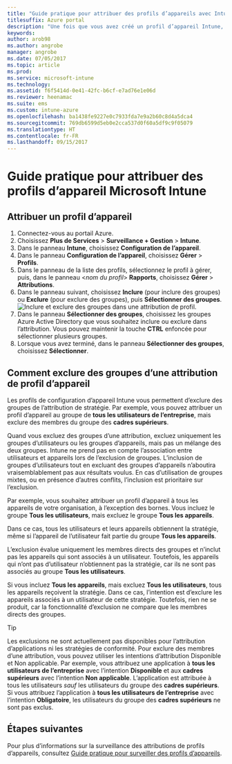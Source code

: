 ```yaml
---
title: "Guide pratique pour attribuer des profils d’appareils avec Intune"
titlesuffix: Azure portal
description: "Une fois que vous avez créé un profil d’appareil Intune, apprenez à l’attribuer à des appareils dans cette rubrique."
keywords: 
author: arob98
ms.author: angrobe
manager: angrobe
ms.date: 07/05/2017
ms.topic: article
ms.prod: 
ms.service: microsoft-intune
ms.technology: 
ms.assetid: f6f5414d-0e41-42fc-b6cf-e7ad76e1e06d
ms.reviewer: heenamac
ms.suite: ems
ms.custom: intune-azure
ms.openlocfilehash: ba1438fe9227e0c7933fda7e9a2b60c8d4a5dca4
ms.sourcegitcommit: 769db6599d5eb0e2cca537d0f60a5df9c9f05079
ms.translationtype: HT
ms.contentlocale: fr-FR
ms.lasthandoff: 09/15/2017
---
```

# <a name="how-to-assign-microsoft-intune-device-profiles"></a>Guide pratique pour attribuer des profils d’appareil Microsoft Intune

## <a name="assign-a-device-profile"></a>Attribuer un profil d’appareil

1. Connectez-vous au portail Azure.
2. Choisissez **Plus de Services** > **Surveillance + Gestion** > **Intune**.
3. Dans le panneau **Intune**, choisissez **Configuration de l’appareil**.
1. Dans le panneau **Configuration de l’appareil**, choisissez **Gérer** > **Profils**.
2. Dans le panneau de la liste des profils, sélectionnez le profil à gérer, puis, dans le panneau <*nom du profil*> **Rapports**, choisissez **Gérer** > **Attributions**.
3. Dans le panneau suivant, choisissez **Inclure** (pour inclure des groupes) ou **Exclure** (pour exclure des groupes), puis **Sélectionner des groupes**.
![Inclure et exclure des groupes dans une attribution de profil.](./media/group-include-exclude.png)
4. Dans le panneau **Sélectionner des groupes**, choisissez les groupes Azure Active Directory que vous souhaitez inclure ou exclure dans l’attribution. Vous pouvez maintenir la touche **CTRL** enfoncée pour sélectionner plusieurs groupes.
4. Lorsque vous avez terminé, dans le panneau **Sélectionner des groupes**, choisissez **Sélectionner**.



## <a name="how-to-exclude-groups-from-a-device-profile-assignment"></a>Comment exclure des groupes d’une attribution de profil d’appareil

Les profils de configuration d’appareil Intune vous permettent d’exclure des groupes de l’attribution de stratégie. Par exemple, vous pouvez attribuer un profil d’appareil au groupe de **tous les utilisateurs de l’entreprise**, mais exclure des membres du groupe des **cadres supérieurs**.

Quand vous excluez des groupes d’une attribution, excluez uniquement les groupes d’utilisateurs ou les groupes d’appareils, mais pas un mélange des deux groupes. Intune ne prend pas en compte l’association entre utilisateurs et appareils lors de l’exclusion de groupes. L’inclusion de groupes d’utilisateurs tout en excluant des groupes d’appareils n’aboutira vraisemblablement pas aux résultats voulus. En cas d’utilisation de groupes mixtes, ou en présence d’autres conflits, l’inclusion est prioritaire sur l’exclusion.

Par exemple, vous souhaitez attribuer un profil d’appareil à tous les appareils de votre organisation, à l’exception des bornes. Vous incluez le groupe **Tous les utilisateurs**, mais excluez le groupe **Tous les appareils**.

Dans ce cas, tous les utilisateurs et leurs appareils obtiennent la stratégie, même si l’appareil de l’utilisateur fait partie du groupe **Tous les appareils**. 

L’exclusion évalue uniquement les membres directs des groupes et n’inclut pas les appareils qui sont associés à un utilisateur. Toutefois, les appareils qui n’ont pas d’utilisateur n’obtiennent pas la stratégie, car ils ne sont pas associés au groupe **Tous les utilisateurs**. 

Si vous incluez **Tous les appareils**, mais excluez **Tous les utilisateurs**, tous les appareils reçoivent la stratégie. Dans ce cas, l’intention est d’exclure les appareils associés à un utilisateur de cette stratégie. Toutefois, rien ne se produit, car la fonctionnalité d’exclusion ne compare que les membres directs des groupes. 

>[!Tip]
>Les exclusions ne sont actuellement pas disponibles pour l’attribution d’applications ni les stratégies de conformité. Pour exclure des membres d’une attribution, vous pouvez utiliser les intentions d’attribution Disponible et Non applicable. Par exemple, vous attribuez une application à **tous les utilisateurs de l’entreprise** avec l’intention **Disponible** et aux **cadres supérieurs** avec l’intention **Non applicable**. L’application est attribuée à tous les utilisateurs *sauf* les utilisateurs du groupe des **cadres supérieurs**. Si vous attribuez l’application à **tous les utilisateurs de l’entreprise** avec l’intention **Obligatoire**, les utilisateurs du groupe des **cadres supérieurs** ne sont pas exclus.
 
    
## <a name="next-steps"></a>Étapes suivantes
Pour plus d’informations sur la surveillance des attributions de profils d’appareils, consultez [Guide pratique pour surveiller des profils d’appareils](device-profile-monitor.md).
